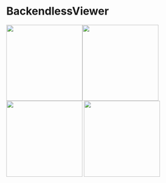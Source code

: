 # BackendlessViewer
<img src="https://imgur.com/CwMBwv1.jpg" width="200"><img src="https://imgur.com/Dx4hWRT.jpg" width="200"><img src="https://imgur.com/IAPVfzy.jpg" width="200"> <img src="https://imgur.com/vSpgFMo.jpg" width="200">
